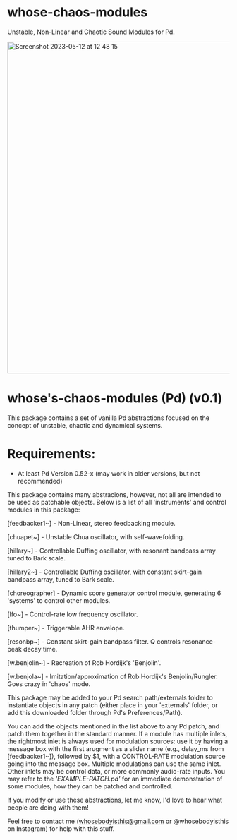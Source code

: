 # whose-chaos-modules
Unstable, Non-Linear and Chaotic Sound Modules for Pd.

<img width="752" alt="Screenshot 2023-05-12 at 12 48 15" src="https://github.com/whosebodyisthis/whose-chaos-modules/assets/133358060/28daaa7f-324f-47b5-9253-ba943259f765">

whose's-chaos-modules (Pd) (v0.1)
========================================

This package contains a set of vanilla Pd abstractions focused on the concept of unstable,
chaotic and dynamical systems. 

Requirements:
=============
- At least Pd Version 0.52-x (may work in older versions, but not recommended)

This package contains many abstracions, however, not all are intended to be used as patchable 
objects. Below is a list of all 'instruments' and control modules in this package:



[feedbacker1~] - Non-Linear, stereo feedbacking module.

[chuapet~] - Unstable Chua oscillator, with self-wavefolding.

[hillary~] - Controllable Duffing oscillator, with resonant bandpass array tuned to Bark scale.

[hillary2~] - Controllable Duffing oscillator, with constant skirt-gain bandpass array, tuned to Bark scale.

[choreographer] - Dynamic score generator control module, generating 6 'systems' to control other modules.

[lfo~] - Control-rate low frequency oscillator.

[thumper~] - Triggerable AHR envelope.

[resonbp~] - Constant skirt-gain bandpass filter. Q controls resonance-peak decay time.

[w.benjolin~] - Recreation of Rob Hordijk's 'Benjolin'.

[w.benjola~] - Imitation/approximation of Rob Hordijk's Benjolin/Rungler. Goes crazy in 'chaos' mode.



This package may be added to your Pd search path/externals folder to instantiate objects in any patch (either place in your
'externals' folder, or add this downloaded folder through Pd's Preferences/Path).

You can add the objects mentioned in the list above to any Pd patch, and patch them together in the standard manner.
If a module has multiple inlets, the rightmost inlet is always used for modulation sources: use it by having a message box
with the first arugment as a slider name (e.g., delay_ms from [feedbacker1~]), followed by $1, with a CONTROL-RATE 
modulation source going into the message box. 
Multiple modulations can use the same inlet. Other inlets may be control data,
or more commonly audio-rate inputs. 
You may refer to the _'EXAMPLE-PATCH.pd'_ for an immediate 
demonstration of some modules, how they can be patched and controlled.

If you modify or use these abstractions, let me know, I'd love to hear what people are doing with them!

Feel free to contact me (whosebodyisthis@gmail.com or @whosebodyisthis on Instagram) for help with
this stuff.
